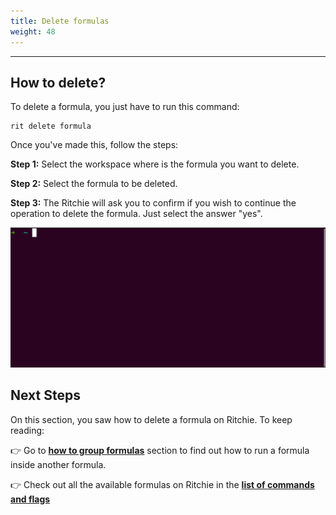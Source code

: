 ```yaml
---
title: Delete formulas
weight: 48
---
```


---

## How to delete?

To delete a formula, you just have to run this command:

```text
rit delete formula
```

Once you've made this, follow the steps: 

**Step 1:** Select the workspace where is the formula you want to delete.

**Step 2:** Select the formula to be deleted.

**Step 3:** The Ritchie will ask you to confirm if you wish to continue the operation to delete the formula. Just select the answer "yes". 

![](/docs/delete-formula.gif)

## Next Steps

On this section, you saw how to delete a formula on Ritchie. To keep reading: 

👉 Go to [**how to group formulas**](/docs-ritchie/how-to/formulas/group-formulas/) section to find out how to run a formula inside another formula.

👉 Check out all the available formulas on Ritchie in the [**list of commands and flags**](/docs-ritchie/reference/list-of-commands-and-flags/)
